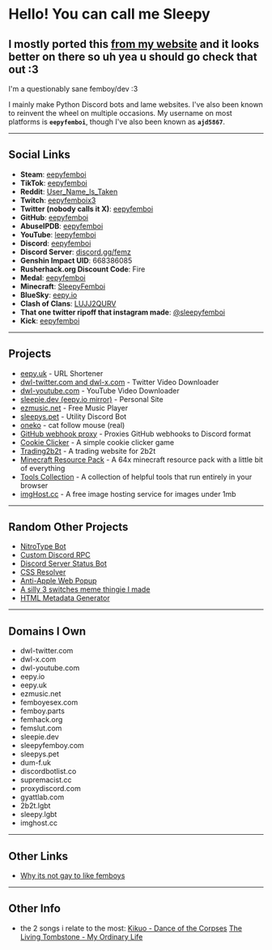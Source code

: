 # Hello! You can call me Sleepy

## I mostly ported this [from my website](https://sleepie.dev/) and it looks better on there so uh yea u should go check that out :3

I'm a questionably sane femboy/dev :3

I mainly make Python Discord bots and lame websites. I've also been known to reinvent the wheel on multiple occasions. My username on most platforms is **`eepyfemboi`**, though I've also been known as **`ajd5867`**.

---

## Social Links
- **Steam**: [eepyfemboi](https://steamcommunity.com/id/eepyfemboi/)
- **TikTok**: [eepyfemboi](https://www.tiktok.com/@eepyfemboi)
- **Reddit**: [User_Name_ls_Taken](https://www.reddit.com/user/User_Name_ls_Taken/)
- **Twitch**: [eepyfemboix3](https://www.twitch.tv/eepyfemboix3)
- **Twitter (nobody calls it X)**: [eepyfemboi](https://x.com/eepyfemboi)
- **GitHub**: [eepyfemboi](https://github.com/eepyfemboi)
- **AbuseIPDB**: [eepyfemboi](https://www.abuseipdb.com/user/160229)
- **YouTube**: [leepyfemboi](https://www.youtube.com/@leepyfemboi)
- **Discord**: [eepyfemboi](https://discord.com/users/1000729109720219778)
- **Discord Server**: [discord.gg/femz](https://discord.gg/femz)
- **Genshin Impact UID**: 668386085
- **Rusherhack.org Discount Code**: Fire
- **Medal**: [eepyfemboi](https://medal.tv/u/eepyfemboi?invite=ur-MSxaUlEsMjM3MzUxOTA1LA)
- **Minecraft**: [SleepyFemboi](https://namemc.com/profile/SleepyFemboi.2)
- **BlueSky**: [eepy.io](https://bsky.app/profile/eepy.io)
- **Clash of Clans**: [LUJJ2QURV](https://link.clashofclans.com/en?action=OpenPlayerProfile&tag=LUJJ2QURV)
- **That one twitter ripoff that instagram made**: [@sleepyfemboi](https://www.threads.net/@sleepyfemboi)
- **Kick**: [eepyfemboi](https://kick.com/eepyfemboi)

---

## Projects
- [eepy.uk](https://eepy.uk/) - URL Shortener
- [dwl-twitter.com and dwl-x.com](https://dwl-twitter.com/) - Twitter Video Downloader
- [dwl-youtube.com](https://dwl-youtube.com/) - YouTube Video Downloader
- [sleepie.dev (eepy.io mirror)](https://sleepie.dev/) - Personal Site
- [ezmusic.net](https://ezmusic.net/) - Free Music Player
- [sleepys.pet](https://sleepys.pet/) - Utility Discord Bot
- [oneko](https://sleepie.dev/oneko) - cat follow mouse (real)
- [GitHub webhook proxy](https://proxydiscord.com/) - Proxies GitHub webhooks to Discord format
- [Cookie Clicker](https://sleepie.dev/cookie) - A simple cookie clicker game
- [Trading2b2t](https://trading2b2t.sleepie.dev/) - A trading website for 2b2t
- [Minecraft Resource Pack](https://sleepie.dev/mc_resource_pack) - A 64x minecraft resource pack with a little bit of everything
- [Tools Collection](https://sleepie.dev/tools) - A collection of helpful tools that run entirely in your browser
- [imgHost.cc](https://imghost.cc/) - A free image hosting service for images under 1mb

---

## Random Other Projects
- [NitroType Bot](https://github.com/eepyfemboi/NitroType-Bot)
- [Custom Discord RPC](https://github.com/eepyfemboi/CustomRPC)
- [Discord Server Status Bot](https://github.com/eepyfemboi/discord-server-status-bot)
- [CSS Resolver](https://github.com/eepyfemboi/css-resolver)
- [Anti-Apple Web Popup](https://github.com/eepyfemboi/anti-apple-web-popup)
- [A silly 3 switches meme thingie I made](https://sleepie.dev/switches)
- [HTML Metadata Generator](https://github.com/eepyfemboi/html-metadata-generator)

---

## Domains I Own
- dwl-twitter.com
- dwl-x.com
- dwl-youtube.com
- eepy.io
- eepy.uk
- ezmusic.net
- femboyesex.com
- femboy.parts
- femhack.org
- femslut.com
- sleepie.dev
- sleepyfemboy.com
- sleepys.pet
- dum-f.uk
- discordbotlist.co
- supremacist.cc
- proxydiscord.com
- gyattlab.com
- 2b2t.lgbt
- sleepy.lgbt
- imghost.cc

---

## Other Links
- [Why its not gay to like femboys](https://sleepie.dev/femboy-not-gay)

---

## Other Info
- the 2 songs i relate to the most: [Kikuo - Dance of the Corpses](https://www.youtube.com/watch?v=O9eHRiaTuL4) [The Living Tombstone - My Ordinary Life](https://www.youtube.com/watch?v=9Zj0JOHJR-s)

